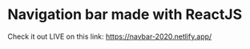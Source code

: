 # Navigation bar made with ReactJS

Check it out LIVE on this link: https://navbar-2020.netlify.app/
